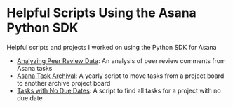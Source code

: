 # Helpful Scripts Using the Asana Python SDK
Helpful scripts and projects I worked on using the Python SDK for Asana

- [Analyzing Peer Review Data](/Analyzing_Peer_Review_Data.ipynb): An analysis of peer review comments from Asana tasks
- [Asana Task Archival](/asana-task-archival-script.ipynb): A yearly script to move tasks from a project board to another archive project board
- [Tasks with No Due Dates](/no_due_date.py): A script to find all tasks for a project with no due date
